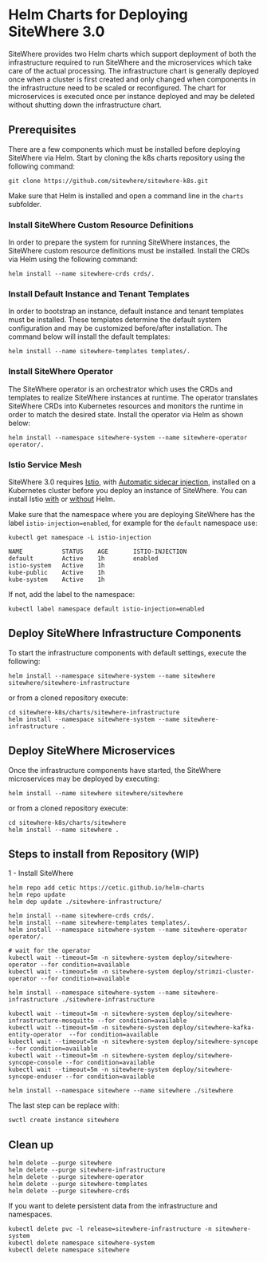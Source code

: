 # Helm Charts for Deploying SiteWhere 3.0
SiteWhere provides two Helm charts which support deployment of both the infrastructure required
to run SiteWhere and the microservices which take care of the actual processing. The infrastructure
chart is generally deployed once when a cluster is first created and only changed when components in
the infrastructure need to be scaled or reconfigured. The chart for microservices is executed once
per instance deployed and may be deleted without shutting down the infrastructure chart.

## Prerequisites
There are a few components which must be installed before deploying SiteWhere via Helm. Start
by cloning the k8s charts repository using the following command:

```console
git clone https://github.com/sitewhere/sitewhere-k8s.git
```

Make sure that Helm is installed and open a command line in the `charts` subfolder.

### Install SiteWhere Custom Resource Definitions
In order to prepare the system for running SiteWhere instances, the SiteWhere custom resource definitions 
must be installed. Install the CRDs via Helm using the following command:

```console
helm install --name sitewhere-crds crds/.
```

### Install Default Instance and Tenant Templates
In order to bootstrap an instance, default instance and tenant templates must
be installed. These templates determine the default system configuration and
may be customized before/after installation. The command below will install the 
default templates:

```console
helm install --name sitewhere-templates templates/.
```

### Install SiteWhere Operator
The SiteWhere operator is an orchestrator which uses the CRDs and templates to realize 
SiteWhere instances at runtime. The operator translates SiteWhere CRDs into Kubernetes
resources and monitors the runtime in order to match the desired state. Install the operator
via Helm as shown below:

```console
helm install --namespace sitewhere-system --name sitewhere-operator operator/.
```
### Istio Service Mesh
SiteWhere 3.0 requires [Istio](https://istio.io/), with 
[Automatic sidecar injection](https://istio.io/docs/setup/kubernetes/additional-setup/sidecar-injection/#automatic-sidecar-injection),
installed on a Kubernetes cluster before you deploy an instance of SiteWhere. You can install Istio
[with](https://istio.io/docs/setup/kubernetes/install/helm/) or [without](https://istio.io/docs/setup/kubernetes/install/kubernetes/) Helm.

Make sure that the namespace where you are deploying SiteWhere has the label `istio-injection=enabled`, 
for example for the `default` namespace use:

```console
kubectl get namespace -L istio-injection
```

```
NAME           STATUS    AGE       ISTIO-INJECTION
default        Active    1h        enabled
istio-system   Active    1h
kube-public    Active    1h
kube-system    Active    1h
```

If not, add the label to the namespace:

```console
kubectl label namespace default istio-injection=enabled
```

## Deploy SiteWhere Infrastructure Components

To start the infrastructure components with default settings, execute the following:

```console
helm install --namespace sitewhere-system --name sitewhere sitewhere/sitewhere-infrastructure
```
or from a cloned repository execute:

```console
cd sitewhere-k8s/charts/sitewhere-infrastructure
helm install --namespace sitewhere-system --name sitewhere-infrastructure .
```

## Deploy SiteWhere Microservices

Once the infrastructure components have started, the SiteWhere microservices
may be deployed by executing:

```console
helm install --name sitewhere sitewhere/sitewhere
```

or from a cloned repository execute:

```console
cd sitewhere-k8s/charts/sitewhere
helm install --name sitewhere .
```

## Steps to install from Repository (WIP)

1 - Install SiteWhere

```console
helm repo add cetic https://cetic.github.io/helm-charts
helm repo update
helm dep update ./sitewhere-infrastructure/
```

```console
helm install --name sitewhere-crds crds/.
helm install --name sitewhere-templates templates/.
helm install --namespace sitewhere-system --name sitewhere-operator operator/.

# wait for the operator
kubectl wait --timeout=5m -n sitewhere-system deploy/sitewhere-operator --for condition=available
kubectl wait --timeout=5m -n sitewhere-system deploy/strimzi-cluster-operator --for condition=available

helm install --namespace sitewhere-system --name sitewhere-infrastructure ./sitewhere-infrastructure

kubectl wait --timeout=5m -n sitewhere-system deploy/sitewhere-infrastructure-mosquitto --for condition=available
kubectl wait --timeout=5m -n sitewhere-system deploy/sitewhere-kafka-entity-operator  --for condition=available
kubectl wait --timeout=5m -n sitewhere-system deploy/sitewhere-syncope --for condition=available
kubectl wait --timeout=5m -n sitewhere-system deploy/sitewhere-syncope-console --for condition=available
kubectl wait --timeout=5m -n sitewhere-system deploy/sitewhere-syncope-enduser --for condition=available

helm install --namespace sitewhere --name sitewhere ./sitewhere
```

The last step can be replace with:

```console
swctl create instance sitewhere
```

## Clean up

```console
helm delete --purge sitewhere
helm delete --purge sitewhere-infrastructure
helm delete --purge sitewhere-operator
helm delete --purge sitewhere-templates
helm delete --purge sitewhere-crds
```

If you want to delete persistent data from the infrastructure and namespaces.

```console
kubectl delete pvc -l release=sitewhere-infrastructure -n sitewhere-system
kubectl delete namespace sitewhere-system
kubectl delete namespace sitewhere
```
